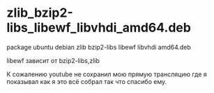 # zlib_bzip2-libs_libewf_libvhdi_amd64.deb
package ubuntu debian zlib bzip2-libs libewf libvhdi amd64.deb

libewf зависит от bzip2-libs,zlib 

К сожалению youtube не сохранил мою прямую трансляцию где я показывал как я это всё собрал так что спасибо ему.
